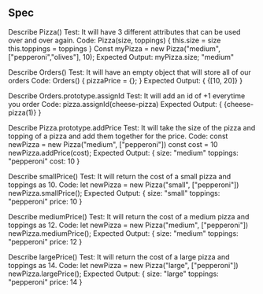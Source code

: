 ## Spec

Describe Pizza()
Test: It will have 3 different attributes that can be used over and over again.
Code:
Pizza(size, toppings) {
  this.size = size
  this.toppings = toppings
}
Const myPizza = new Pizza("medium", ["pepperoni","olives"], 10);
Expected Output:
 myPizza.size;
 "medium"

 Describe Orders()
 Test: It will have an empty object that will store all of our orders
 Code:
 Orders() {
   pizzaPrice = {};
 }
 Expected Output:
 {
   {[10, 20]}
 }

 Describe Orders.prototype.assignId
 Test: It will add an id of +1 everytime you order
 Code: pizza.assignId(cheese-pizza)
 Expected Output: 
 {
   {cheese-pizza(1)}
 }

Describe Pizza.prototype.addPrice
Test: It will take the size of the pizza and topping of a pizza and add them together for the price.
Code:
const newPizza = new Pizza("medium", ["pepperoni"])
const cost = 10
newPizza.addPrice(cost);
Expected Output:
{
  size: "medium"
  toppings: "pepperoni"
  cost: 10
}

Describe smallPrice()
Test: It will return the cost of a small pizza and toppings as 10.
Code: 
let newPizza = new Pizza("small", ["pepperoni"])
newPizza.smallPrice();
Expected Output:
{
  size: "small"
  toppings: "pepperoni"
  price: 10
}

Describe mediumPrice()
Test: It will return the cost of a medium pizza and toppings as 12.
Code: 
let newPizza = new Pizza("medium", ["pepperoni"])
newPizza.mediumPrice();
Expected Output:
{
  size: "medium"
  toppings: "pepperoni"
  price: 12
}

Describe largePrice()
Test: It will return the cost of a large pizza and toppings as 14.
Code: 
let newPizza = new Pizza("large", ["pepperoni"])
newPizza.largePrice();
Expected Output:
{
  size: "large"
  toppings: "pepperoni"
  price: 14
}